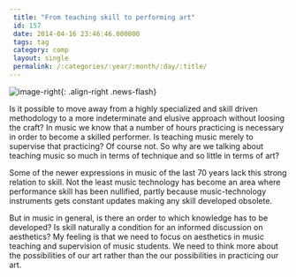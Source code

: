 ```yaml
---
 title: "From teaching skill to performing art"
 id: 157
 date: 2014-04-16 23:46:46.000000
 tags: tag
 category: comp
 layout: single
 permalink: /:categories/:year/:month/:day/:title/
---
```

![image-right](/assets/images/){: .align-right .news-flash}

Is it possible to move away from a highly specialized and skill driven methodology to a more indeterminate and elusive approach without loosing the craft?  In music we know that a number of hours practicing is necessary in order to become a skilled performer. Is teaching music merely to supervise that practicing? Of course not. So why are we talking about teaching music so much in terms of technique and so little in terms of art?

Some of the newer expressions in music of the last 70 years lack this strong relation to skill. Not the least music technology has become an area where performance skill has been nullified, partly because music-technology instruments gets constant updates making any skill developed obsolete. 

But in music in general, is there an order to which knowledge has to be developed? Is skill naturally a condition for an informed discussion on aesthetics? My feeling is that we need to focus on aesthetics in music teaching and supervision of music students. We need to think more about the possibilities of our art rather than the our possibilities in practicing our art.

